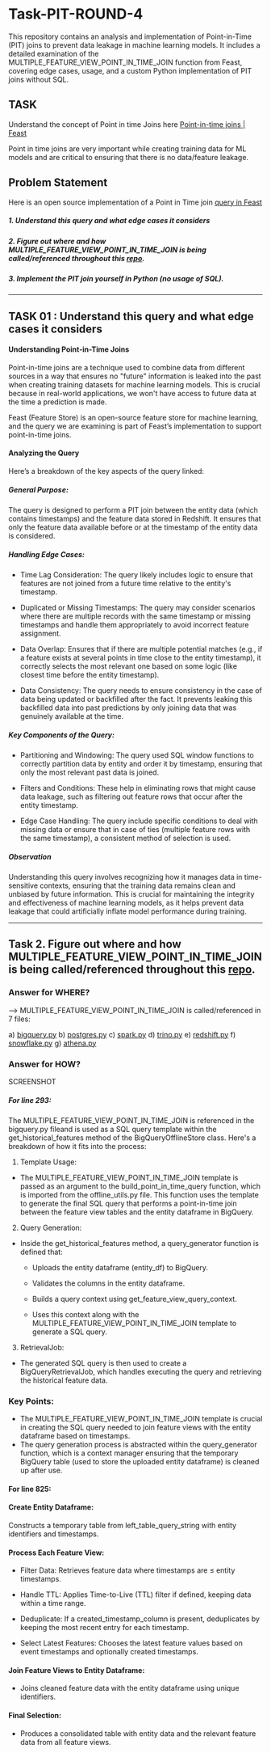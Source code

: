 # Task-PIT-ROUND-4
This repository contains an analysis and implementation of Point-in-Time (PIT) joins to prevent data leakage in machine learning models. It includes a detailed examination of the MULTIPLE_FEATURE_VIEW_POINT_IN_TIME_JOIN function from Feast, covering edge cases, usage, and a custom Python implementation of PIT joins without SQL.

## TASK 

Understand the concept of Point in time Joins here [Point-in-time joins | Feast](https://docs.feast.dev/getting-started/concepts/point-in-time-joins) 

Point in time joins
are very important while creating training data for ML models and are critical to ensuring that
there is no data/feature leakage.

## Problem Statement

Here is an open source implementation of a Point in Time join [query in Feast](https://github.com/feast-dev/feast/blob/b0dc6832ff446429390a916aa9e0e61066cbde1d/sdk/python/feast/infra/offline_stores/redshift.py#L633)

##### 1. Understand this query and what edge cases it considers

##### 2. Figure out where and how MULTIPLE_FEATURE_VIEW_POINT_IN_TIME_JOIN is being called/referenced throughout this [repo](https://github.com/feast-dev/feast).

##### 3. Implement the PIT join yourself in Python (no usage of SQL).


--------------------------------------------------------------------------------------------------------------------------------------------------

## TASK 01 : Understand this query and what edge cases it considers


#### Understanding Point-in-Time Joins

Point-in-time joins are a technique used to combine data from different sources in a way that ensures no "future" information is leaked into the past when creating training datasets for machine learning models. This is crucial because in real-world applications, we won't have access to future data at the time a prediction is made.

Feast (Feature Store) is an open-source feature store for machine learning, and the query we are examining is part of Feast’s implementation to support point-in-time joins.

#### Analyzing the Query
Here’s a breakdown of the key aspects of the query linked:

##### General Purpose:

The query is designed to perform a PIT join between the entity data (which contains timestamps) and the feature data stored in Redshift. It ensures that only the feature data available before or at the timestamp of the entity data is considered.

##### Handling Edge Cases:

- Time Lag Consideration: The query likely includes logic to ensure that features are not joined from a future time relative to the entity's timestamp.

- Duplicated or Missing Timestamps: The query may consider scenarios where there are multiple records with the same timestamp or missing timestamps and handle them appropriately to avoid incorrect feature assignment.

- Data Overlap: Ensures that if there are multiple potential matches (e.g., if a feature exists at several points in time close to the entity timestamp), it correctly selects the most relevant one based on some logic (like closest time before the entity timestamp).

- Data Consistency: The query needs to ensure consistency in the case of data being updated or backfilled after the fact. It prevents leaking this backfilled data into past predictions by only joining data that was genuinely available at the time.

##### Key Components of the Query:

- Partitioning and Windowing: The query used SQL window functions to correctly partition data by entity and order it by timestamp, ensuring that only the most relevant past data is joined.

- Filters and Conditions: These help in eliminating rows that might cause data leakage, such as filtering out feature rows that occur after the entity timestamp.

- Edge Case Handling: The query include specific conditions to deal with missing data or ensure that in case of ties (multiple feature rows with the same timestamp), a consistent method of selection is used.

##### Observation
Understanding this query involves recognizing how it manages data in time-sensitive contexts, ensuring that the training data remains clean and unbiased by future information. This is crucial for maintaining the integrity and effectiveness of machine learning models, as it helps prevent data leakage that could artificially inflate model performance during training.



--------------------------------------------------------------------------------------------------------------------------------------------------

## Task 2. Figure out where and how MULTIPLE_FEATURE_VIEW_POINT_IN_TIME_JOIN is being called/referenced throughout this [repo](https://github.com/feast-dev/feast).

### Answer for WHERE? 

—> MULTIPLE_FEATURE_VIEW_POINT_IN_TIME_JOIN is called/referenced in 7 files:

a) [bigquery.py](https://github.com/feast-dev/feast/blob/419ca5e9523ff38f27141b79ae12ebb0646c6617/sdk/python/feast/infra/offline_stores/bigquery.py#L293)
b) [postgres.py](https://github.com/feast-dev/feast/blob/419ca5e9523ff38f27141b79ae12ebb0646c6617/sdk/python/feast/infra/offline_stores/contrib/postgres_offline_store/postgres.py#L432)
c) [spark.py](https://github.com/feast-dev/feast/blob/419ca5e9523ff38f27141b79ae12ebb0646c6617/sdk/python/feast/infra/offline_stores/contrib/spark_offline_store/spark.py#L571)
d) [trino.py](https://github.com/feast-dev/feast/blob/419ca5e9523ff38f27141b79ae12ebb0646c6617/sdk/python/feast/infra/offline_stores/contrib/trino_offline_store/trino.py#L527)
e) [redshift.py](https://github.com/feast-dev/feast/blob/419ca5e9523ff38f27141b79ae12ebb0646c6617/sdk/python/feast/infra/offline_stores/redshift.py#L633)
f) [snowflake.py](https://github.com/feast-dev/feast/blob/419ca5e9523ff38f27141b79ae12ebb0646c6617/sdk/python/feast/infra/offline_stores/snowflake.py#L712)
g) [athena.py](https://github.com/feast-dev/feast/blob/419ca5e9523ff38f27141b79ae12ebb0646c6617/sdk/python/feast/infra/offline_stores/contrib/athena_offline_store/athena.py#L540)

### Answer for HOW?

SCREENSHOT


##### For line 293:

The MULTIPLE_FEATURE_VIEW_POINT_IN_TIME_JOIN is referenced in the bigquery.py fileand  is used as a SQL query template within the get_historical_features method of the BigQueryOfflineStore class. Here's a breakdown of how it fits into the process:

1. Template Usage:

  - The MULTIPLE_FEATURE_VIEW_POINT_IN_TIME_JOIN template is passed as an argument to the build_point_in_time_query function, which is imported from the offline_utils.py file. This function uses the template to generate the final SQL query that performs a point-in-time join between the feature view tables and the entity dataframe in BigQuery.

2. Query Generation:

  - Inside the get_historical_features method, a query_generator function is defined that:

    - Uploads the entity dataframe (entity_df) to BigQuery.

    - Validates the columns in the entity dataframe.

    - Builds a query context using get_feature_view_query_context.

    - Uses this context along with the MULTIPLE_FEATURE_VIEW_POINT_IN_TIME_JOIN template to 
    generate a SQL query.

3. RetrievalJob:

  - The generated SQL query is then used to create a BigQueryRetrievalJob, which handles 
    executing the query and retrieving the historical feature data.

### Key Points:

- The MULTIPLE_FEATURE_VIEW_POINT_IN_TIME_JOIN template is crucial in creating the SQL query 
  needed to join feature views with the entity dataframe based on timestamps.
- The query generation process is abstracted within the query_generator function, which is a 
  context manager ensuring that the temporary BigQuery table (used to store the uploaded entity 
  dataframe) is cleaned up after use.

#### For line 825:

#### Create Entity Dataframe:

Constructs a temporary table from left_table_query_string with entity identifiers and timestamps.

#### Process Each Feature View:
- Filter Data: Retrieves feature data where timestamps are ≤ entity timestamps.

- Handle TTL: Applies Time-to-Live (TTL) filter if defined, keeping data within a time range.

- Deduplicate: If a created_timestamp_column is present, deduplicates by keeping the most recent entry for each timestamp.

- Select Latest Features: Chooses the latest feature values based on event timestamps and optionally created timestamps.

#### Join Feature Views to Entity Dataframe:
- Joins cleaned feature data with the entity dataframe using unique identifiers.

#### Final Selection:
- Produces a consolidated table with entity data and the relevant feature data from all feature views.
